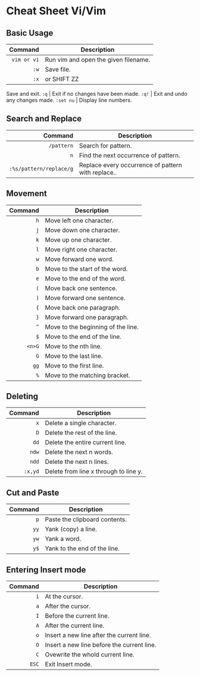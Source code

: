# Cheat Sheet Vi/Vim

## Basic Usage
Command | Description
-------:|------------
`` vim or vi `` | Run vim and open the given filename.
`` :w `` | Save file.
`` :x `` | or SHIFT ZZ
Save and exit.
`` :q `` | Exit if no changes have been made.
`` :q! `` | Exit and undo any changes made.
`` :set nu `` | Display line numbers.

## Search and Replace
Command | Description
-------:|------------
`` /pattern `` | Search for pattern.
`` n `` | Find the next occurrence of pattern.
`` :%s/pattern/replace/g `` | Replace every occurrence of pattern with replace..

## Movement
Command | Description
-------:|------------
`` h `` | Move left one character.
`` j `` | Move down one character.
`` k `` | Move up one character.
`` l `` | Move right one character.
`` w `` | Move forward one word.
`` b `` | Move to the start of the word.
`` e `` | Move to the end of the word.
`` ( `` | Move back one sentence.
`` ) `` | Move forward one sentence.
`` { `` | Move back one paragraph.
`` } `` | Move forward one paragraph.
`` ^ `` | Move to the beginning of the line.
`` $ `` | Move to the end of the line.
`` <n>G `` | Move to the nth line.
`` G `` | Move to the last line.
`` gg `` | Move to the first line.
`` % `` | Move to the matching bracket.

## Deleting
Command | Description
-------:|------------
`` x `` | Delete a single character.
`` D `` | Delete the rest of the line.
`` dd `` | Delete the entire current line.
`` ndw `` | Delete the next n words.
`` ndd `` | Delete the next n lines.
`` :x,yd `` | Delete from line x through to line y.

## Cut and Paste
Command | Description
-------:|------------
`` p `` | Paste the clipboard contents.
`` yy `` | Yank (copy) a line.
`` yw `` | Yank a word.
`` y$ `` | Yank to the end of the line.

## Entering Insert mode
Command | Description
-------:|------------
`` i `` | At the cursor.
`` a `` | After the cursor.
`` I `` | Before the current line.
`` A `` | After the current line.
`` o `` | Insert a new line after the current line.
`` O `` | Insert a new line before the current line.
`` C `` | Ovewrite the whold current line.
`` ESC `` | Exit Insert mode.

